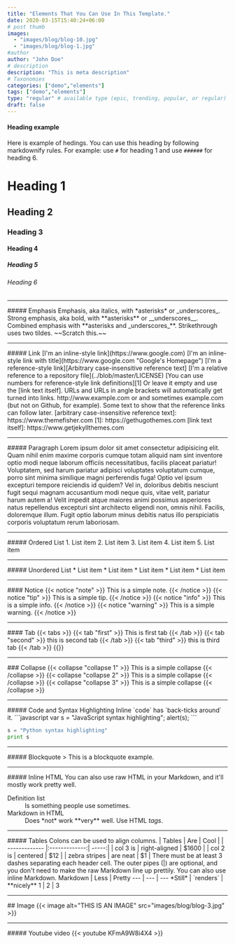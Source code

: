 ```yaml
---
title: "Elements That You Can Use In This Template."
date: 2020-03-15T15:40:24+06:00
# post thumb
images:
  - "images/blog/blog-10.jpg"
  - "images/blog/blog-1.jpg"
#author
author: "John Doe"
# description
description: "This is meta description"
# Taxonomies
categories: ["demo","elements"]
tags: ["demo","elements"]
type: "regular" # available type (epic, trending, popular, or regular)
draft: false
---
```


#### Heading example
Here is example of hedings. You can use this heading by following markdownify rules. For example: use `#` for heading 1 and use `######` for heading 6.
# Heading 1
## Heading 2
### Heading 3
#### Heading 4
##### Heading 5
###### Heading 6
<hr>
##### Emphasis
Emphasis, aka italics, with *asterisks* or _underscores_.
Strong emphasis, aka bold, with **asterisks** or __underscores__.
Combined emphasis with **asterisks and _underscores_**.
Strikethrough uses two tildes. ~~Scratch this.~~
<hr>
##### Link
[I'm an inline-style link](https://www.google.com)
[I'm an inline-style link with title](https://www.google.com "Google's Homepage")
[I'm a reference-style link][Arbitrary case-insensitive reference text]
[I'm a relative reference to a repository file](../blob/master/LICENSE)
[You can use numbers for reference-style link definitions][1]
Or leave it empty and use the [link text itself].
URLs and URLs in angle brackets will automatically get turned into links. 
http://www.example.com or <http://www.example.com> and sometimes 
example.com (but not on Github, for example).
Some text to show that the reference links can follow later.
[arbitrary case-insensitive reference text]: https://www.themefisher.com
[1]: https://gethugothemes.com
[link text itself]: https://www.getjekyllthemes.com
<hr>
##### Paragraph
Lorem ipsum dolor sit amet consectetur adipisicing elit. Quam nihil enim maxime corporis cumque totam aliquid nam sint inventore optio modi neque laborum officiis necessitatibus, facilis placeat pariatur! Voluptatem, sed harum pariatur adipisci voluptates voluptatum cumque, porro sint minima similique magni perferendis fuga! Optio vel ipsum excepturi tempore reiciendis id quidem? Vel in, doloribus debitis nesciunt fugit sequi magnam accusantium modi neque quis, vitae velit, pariatur harum autem a! Velit impedit atque maiores animi possimus asperiores natus repellendus excepturi sint architecto eligendi non, omnis nihil. Facilis, doloremque illum. Fugit optio laborum minus debitis natus illo perspiciatis corporis voluptatum rerum laboriosam.
<hr>
##### Ordered List
1. List item
2. List item
3. List item
4. List item
5. List item
<hr>
##### Unordered List
* List item
* List item
* List item
* List item
* List item
<hr>
#### Notice
{{< notice "note" >}}
  This is a simple note.
{{< /notice >}}
{{< notice "tip" >}}
  This is a simple tip.
{{< /notice >}}
{{< notice "info" >}}
  This is a simple info.
{{< /notice >}}
{{< notice "warning" >}}
  This is a simple warning.
{{< /notice >}}
<hr>
#### Tab
{{< tabs >}}
  {{< tab "first" >}}
   This is first tab
  {{< /tab >}}
  {{< tab "second" >}}
  this is second tab
  {{< /tab >}}
  {{< tab "third" >}}
  this is third tab
  {{< /tab >}}
{{</ tabs >}}
<hr>
### Collapse
{{< collapse "collapse 1" >}}
  This is a simple collapse
{{< /collapse >}}
{{< collapse "collapse 2" >}}
  This is a simple collapse
{{< /collapse >}}
{{< collapse "collapse 3" >}}
  This is a simple collapse
{{< /collapse >}}
<hr>
##### Code and Syntax Highlighting
Inline `code` has `back-ticks around` it.
```javascript
var s = "JavaScript syntax highlighting";
alert(s);
```
 
```python
s = "Python syntax highlighting"
print s
```
<hr>
##### Blockquote
> This is a blockquote example.
<hr>
##### Inline HTML
You can also use raw HTML in your Markdown, and it'll mostly work pretty well.
<dl>
  <dt>Definition list</dt>
  <dd>Is something people use sometimes.</dd>
  <dt>Markdown in HTML</dt>
  <dd>Does *not* work **very** well. Use HTML <em>tags</em>.</dd>
</dl>

<hr>
##### Tables
Colons can be used to align columns.
| Tables        | Are           | Cool  |
| ------------- |:-------------:| -----:|
| col 3 is      | right-aligned | $1600 |
| col 2 is      | centered      |   $12 |
| zebra stripes | are neat      |    $1 |
There must be at least 3 dashes separating each header cell.
The outer pipes (|) are optional, and you don't need to make the 
raw Markdown line up prettily. You can also use inline Markdown.
Markdown | Less | Pretty
--- | --- | ---
*Still* | `renders` | **nicely**
1 | 2 | 3
<hr>
## Image
{{< image alt="THIS IS AN IMAGE" src="images/blog/blog-3.jpg" >}}
<hr>
##### Youtube video
{{< youtube KFmA9W8i4X4 >}}